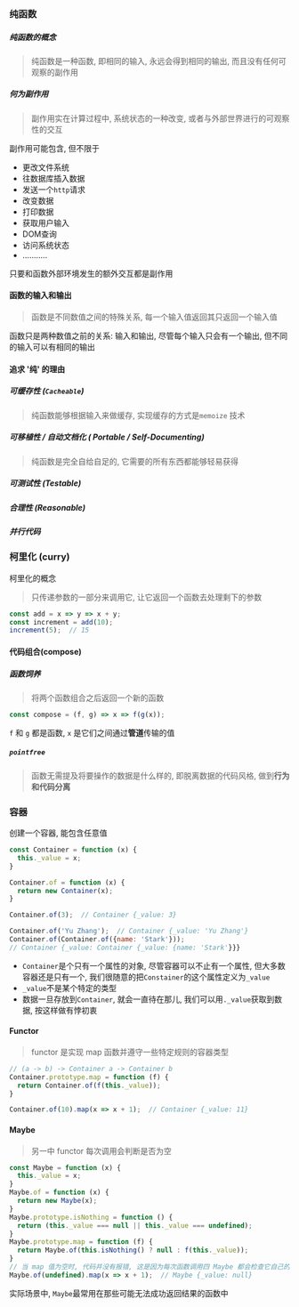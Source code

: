 ### 纯函数

##### 纯函数的概念

> 纯函数是一种函数, 即相同的输入, 永远会得到相同的输出, 而且没有任何可观察的副作用



##### 何为副作用

> 副作用实在计算过程中, 系统状态的一种改变, 或者与外部世界进行的可观察性的交互

副作用可能包含, 但不限于

- 更改文件系统
- 往数据库插入数据
- 发送一个`http`请求
- 改变数据
- 打印数据
- 获取用户输入
- DOM查询
- 访问系统状态
- ...........

只要和函数外部环境发生的额外交互都是副作用



#### 函数的输入和输出

>函数是不同数值之间的特殊关系, 每一个输入值返回其只返回一个输入值

函数只是两种数值之前的关系:  输入和输出,  尽管每个输入只会有一个输出, 但不同的输入可以有相同的输出



#### 追求 '纯' 的理由

##### 可缓存性 (`Cacheable`)

> 纯函数能够根据输入来做缓存,  实现缓存的方式是`memoize` 技术

##### 可移植性 / 自动文档化 ( Portable / Self-Documenting)

> 纯函数是完全自给自足的, 它需要的所有东西都能够轻易获得

##### 可测试性 (Testable)

##### 合理性 (Reasonable)

##### 并行代码



### 柯里化 (curry)

柯里化的概念

> 只传递参数的一部分来调用它, 让它返回一个函数去处理剩下的参数

```javascript
const add = x => y => x + y;
const increment = add(10);
increment(5);  // 15	
```

#### 代码组合(compose)

##### 函数饲养

> 将两个函数组合之后返回一个新的函数

```javascript
const compose = (f, g) => x => f(g(x));
```

`f` 和 `g` 都是函数, `x` 是它们之间通过**管道**传输的值



##### `pointfree`

> 函数无需提及将要操作的数据是什么样的, 即脱离数据的代码风格, 做到**行为和代码分离**



### 容器

创建一个容器, 能包含任意值

```javascript
const Container = function (x) {
  this._value = x;
}

Container.of = function (x) {
  return new Container(x);
}

Container.of(3);  // Container {_value: 3}

Container.of('Yu Zhang');  // Container {_value: 'Yu Zhang'}
Container.of(Container.of({name: 'Stark'}));  
// Container {_value: Container {_value: {name: 'Stark'}}}
```

- `Container`是个只有一个属性的对象, 尽管容器可以不止有一个属性, 但大多数容器还是只有一个, 我们很随意的把`Constainer`的这个属性定义为`_value`
- `_value`不是某个特定的类型
- 数据一旦存放到`Container`,  就会一直待在那儿, 我们可以用`._value`获取到数据, 按这样做有悖初衷



#### Functor

> functor 是实现 map 函数并遵守一些特定规则的容器类型

```javascript
// (a -> b) -> Container a -> Container b
Container.prototype.map = function (f) {
  return Container.of(f(this._value));
}

Container.of(10).map(x => x + 1);  // Container {_value: 11}
```



#### Maybe

> 另一中 functor 每次调用会判断是否为空

```javascript
const Maybe = function (x) {
  this._value = x;
}
Maybe.of = function (x) {
  return new Maybe(x);
}
Maybe.prototype.isNothing = function () {
  return (this._value === null || this._value === undefined);
}
Maybe.prototype.map = function (f) {
  return Maybe.of(this.isNothing() ? null : f(this._value));
}
// 当 map 值为空时, 代码并没有报错, 这是因为每次函数调用四 Maybe 都会检查它自己的值是否为空
Maybe.of(undefined).map(x => x + 1);  // Maybe {_value: null}
```

实际场景中,  `Maybe`最常用在那些可能无法成功返回结果的函数中

